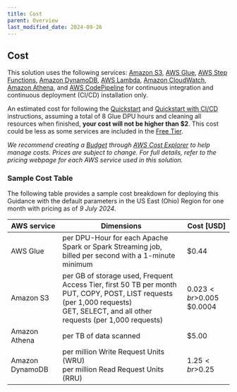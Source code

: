 ```yaml
---
title: Cost
parent: Overview
last_modified_date: 2024-09-26
---
```

## Cost

This solution uses the following services: [Amazon S3](https://aws.amazon.com/s3/pricing/), [AWS Glue](https://aws.amazon.com/glue/pricing/), [AWS Step Functions](https://aws.amazon.com/step-functions/pricing/), [Amazon DynamoDB](https://aws.amazon.com/dynamodb/pricing/), [AWS Lambda](https://aws.amazon.com/lambda/pricing/), [Amazon CloudWatch](https://aws.amazon.com/cloudwatch/pricing/), [Amazon Athena](https://aws.amazon.com/athena/pricing/), and [AWS CodePipeline](https://aws.amazon.com/codepipeline/pricing/) for continuous integration and continuous deployment (CI/CD) installation only.

An estimated cost for following the [Quickstart](#quickstart) and [Quickstart with CI/CD](quickstart_cicd.md) instructions, assuming a total of 8 Glue DPU hours and cleaning all resources when finished, **your cost will not be higher than $2**. This cost could be less as some services are included in the [Free Tier](https://aws.amazon.com/free/).

_We recommend creating a [Budget](https://docs.aws.amazon.com/cost-management/latest/userguide/budgets-managing-costs.html) through [AWS Cost Explorer](https://aws.amazon.com/aws-cost-management/aws-cost-explorer/) to help manage costs. Prices are subject to change. For full details, refer to the pricing webpage for each AWS service used in this solution._

### Sample Cost Table

The following table provides a sample cost breakdown for deploying this Guidance with the default parameters in the US East (Ohio) Region for one month with pricing as of _9 July 2024_.

|AWS service    |Dimensions |Cost [USD]
|---    |---    |---
|AWS Glue   |per DPU-Hour for each Apache Spark or Spark Streaming job, billed per second with a 1-minute minimum   |$0.44
|Amazon S3  |per GB of storage used, Frequent Access Tier, first 50 TB per month<br>PUT, COPY, POST, LIST requests (per 1,000 requests)<br>GET, SELECT, and all other requests (per 1,000 requests)   |$0.023<br>$0.005<br>$0.0004
|Amazon Athena  |per TB of data scanned   |$5.00
|Amazon DynamoDB    |per million Write Request Units (WRU)<br>per million Read Request Units (RRU)  |$1.25<br>$0.25